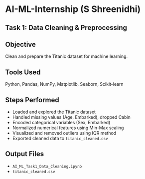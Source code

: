 # AI-ML-Internship (S Shreenidhi)

## Task 1: Data Cleaning & Preprocessing

## Objective
Clean and prepare the Titanic dataset for machine learning.

## Tools Used
Python, Pandas, NumPy, Matplotlib, Seaborn, Scikit-learn

## Steps Performed
- Loaded and explored the Titanic dataset
- Handled missing values (Age, Embarked), dropped Cabin
- Encoded categorical variables (Sex, Embarked)
- Normalized numerical features using Min-Max scaling
- Visualized and removed outliers using IQR method
- Exported cleaned data to `titanic_cleaned.csv`

## Output Files
- `AI_ML_Task1_Data_Cleaning.ipynb`
- `titanic_cleaned.csv`
